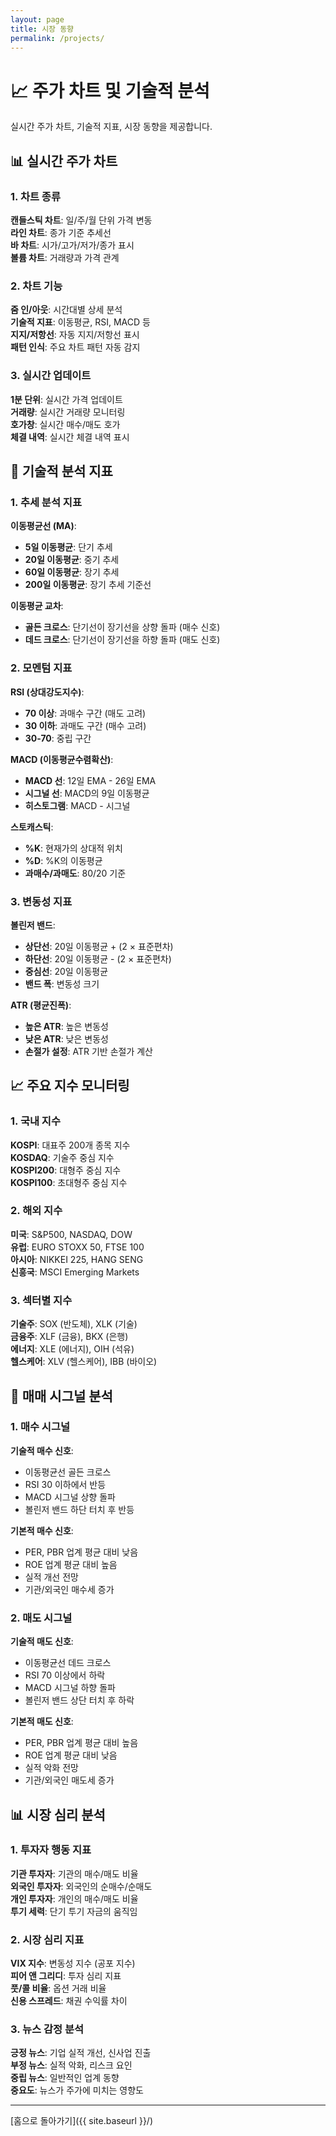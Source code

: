 ```yaml
---
layout: page
title: 시장 동향
permalink: /projects/
---
```


# 📈 주가 차트 및 기술적 분석

실시간 주가 차트, 기술적 지표, 시장 동향을 제공합니다.

## 📊 실시간 주가 차트

### 1. 차트 종류
**캔들스틱 차트**: 일/주/월 단위 가격 변동  
**라인 차트**: 종가 기준 추세선  
**바 차트**: 시가/고가/저가/종가 표시  
**볼륨 차트**: 거래량과 가격 관계

### 2. 차트 기능
**줌 인/아웃**: 시간대별 상세 분석  
**기술적 지표**: 이동평균, RSI, MACD 등  
**지지/저항선**: 자동 지지/저항선 표시  
**패턴 인식**: 주요 차트 패턴 자동 감지

### 3. 실시간 업데이트
**1분 단위**: 실시간 가격 업데이트  
**거래량**: 실시간 거래량 모니터링  
**호가창**: 실시간 매수/매도 호가  
**체결 내역**: 실시간 체결 내역 표시

## 🔧 기술적 분석 지표

### 1. 추세 분석 지표
**이동평균선 (MA)**:
- **5일 이동평균**: 단기 추세
- **20일 이동평균**: 중기 추세  
- **60일 이동평균**: 장기 추세
- **200일 이동평균**: 장기 추세 기준선

**이동평균 교차**:
- **골든 크로스**: 단기선이 장기선을 상향 돌파 (매수 신호)
- **데드 크로스**: 단기선이 장기선을 하향 돌파 (매도 신호)

### 2. 모멘텀 지표
**RSI (상대강도지수)**:
- **70 이상**: 과매수 구간 (매도 고려)
- **30 이하**: 과매도 구간 (매수 고려)
- **30-70**: 중립 구간

**MACD (이동평균수렴확산)**:
- **MACD 선**: 12일 EMA - 26일 EMA
- **시그널 선**: MACD의 9일 이동평균
- **히스토그램**: MACD - 시그널

**스토캐스틱**:
- **%K**: 현재가의 상대적 위치
- **%D**: %K의 이동평균
- **과매수/과매도**: 80/20 기준

### 3. 변동성 지표
**볼린저 밴드**:
- **상단선**: 20일 이동평균 + (2 × 표준편차)
- **하단선**: 20일 이동평균 - (2 × 표준편차)
- **중심선**: 20일 이동평균
- **밴드 폭**: 변동성 크기

**ATR (평균진폭)**:
- **높은 ATR**: 높은 변동성
- **낮은 ATR**: 낮은 변동성
- **손절가 설정**: ATR 기반 손절가 계산

## 📈 주요 지수 모니터링

### 1. 국내 지수
**KOSPI**: 대표주 200개 종목 지수  
**KOSDAQ**: 기술주 중심 지수  
**KOSPI200**: 대형주 중심 지수  
**KOSPI100**: 초대형주 중심 지수

### 2. 해외 지수
**미국**: S&P500, NASDAQ, DOW  
**유럽**: EURO STOXX 50, FTSE 100  
**아시아**: NIKKEI 225, HANG SENG  
**신흥국**: MSCI Emerging Markets

### 3. 섹터별 지수
**기술주**: SOX (반도체), XLK (기술)  
**금융주**: XLF (금융), BKX (은행)  
**에너지**: XLE (에너지), OIH (석유)  
**헬스케어**: XLV (헬스케어), IBB (바이오)

## 🎯 매매 시그널 분석

### 1. 매수 시그널
**기술적 매수 신호**:
- 이동평균선 골든 크로스
- RSI 30 이하에서 반등
- MACD 시그널 상향 돌파
- 볼린저 밴드 하단 터치 후 반등

**기본적 매수 신호**:
- PER, PBR 업계 평균 대비 낮음
- ROE 업계 평균 대비 높음
- 실적 개선 전망
- 기관/외국인 매수세 증가

### 2. 매도 시그널
**기술적 매도 신호**:
- 이동평균선 데드 크로스
- RSI 70 이상에서 하락
- MACD 시그널 하향 돌파
- 볼린저 밴드 상단 터치 후 하락

**기본적 매도 신호**:
- PER, PBR 업계 평균 대비 높음
- ROE 업계 평균 대비 낮음
- 실적 악화 전망
- 기관/외국인 매도세 증가

## 📊 시장 심리 분석

### 1. 투자자 행동 지표
**기관 투자자**: 기관의 매수/매도 비율  
**외국인 투자자**: 외국인의 순매수/순매도  
**개인 투자자**: 개인의 매수/매도 비율  
**투기 세력**: 단기 투기 자금의 움직임

### 2. 시장 심리 지표
**VIX 지수**: 변동성 지수 (공포 지수)  
**피어 앤 그리디**: 투자 심리 지표  
**풋/콜 비율**: 옵션 거래 비율  
**신용 스프레드**: 채권 수익률 차이

### 3. 뉴스 감정 분석
**긍정 뉴스**: 기업 실적 개선, 신사업 진출  
**부정 뉴스**: 실적 악화, 리스크 요인  
**중립 뉴스**: 일반적인 업계 동향  
**중요도**: 뉴스가 주가에 미치는 영향도

---

[홈으로 돌아가기]({{ site.baseurl }}/)
